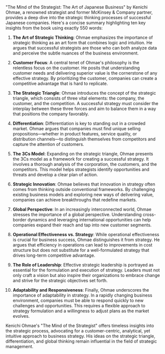 "The Mind of the Strategist: The Art of Japanese Business" by Kenichi Ohmae, a renowned strategist and former McKinsey & Company partner, provides a deep dive into the strategic thinking processes of successful Japanese companies. Here's a concise summary highlighting ten key insights from the book using exactly 550 words:

1. **The Art of Strategic Thinking**: Ohmae emphasizes the importance of strategic thinking as an art form that combines logic and intuition. He argues that successful strategists are those who can both analyze data and perceive the subtle nuances of the business environment.

2. **Customer Focus**: A central tenet of Ohmae's philosophy is the relentless focus on the customer. He posits that understanding customer needs and delivering superior value is the cornerstone of any effective strategy. By prioritizing the customer, companies can create a competitive advantage that is hard to replicate.

3. **The Strategic Triangle**: Ohmae introduces the concept of the strategic triangle, which consists of three vital elements: the company, the customer, and the competition. A successful strategy must consider the interplay between these three forces and aim to balance them in a way that positions the company favorably.

4. **Differentiation**: Differentiation is key to standing out in a crowded market. Ohmae argues that companies must find unique selling propositions—whether in product features, service quality, or distribution channels—to distinguish themselves from competitors and capture the attention of customers.

5. **The 3Cs Model**: Expanding on the strategic triangle, Ohmae presents the 3Cs model as a framework for creating a successful strategy. It involves a thorough analysis of the corporation, the customers, and the competitors. This model helps strategists identify opportunities and threats and develop a clear plan of action.

6. **Strategic Innovation**: Ohmae believes that innovation in strategy often comes from thinking outside conventional frameworks. By challenging existing business models and exploring new ways of delivering value, companies can achieve breakthroughs that redefine markets.

7. **Global Perspective**: In an increasingly interconnected world, Ohmae stresses the importance of a global perspective. Understanding cross-border dynamics and leveraging international opportunities can help companies expand their reach and tap into new customer segments.

8. **Operational Effectiveness vs. Strategy**: While operational effectiveness is crucial for business success, Ohmae distinguishes it from strategy. He argues that efficiency in operations can lead to improvements in cost structure but does not substitute for a well-formulated strategy that drives long-term competitive advantage.

9. **The Role of Leadership**: Effective strategic leadership is portrayed as essential for the formulation and execution of strategy. Leaders must not only craft a vision but also inspire their organizations to embrace change and strive for the strategic objectives set forth.

10. **Adaptability and Responsiveness**: Finally, Ohmae underscores the importance of adaptability in strategy. In a rapidly changing business environment, companies must be able to respond quickly to new challenges and opportunities. This requires a flexible approach to strategy formulation and a willingness to adjust plans as the market evolves.

Kenichi Ohmae's "The Mind of the Strategist" offers timeless insights into the strategic process, advocating for a customer-centric, analytical, yet intuitive approach to business strategy. His ideas on the strategic triangle, differentiation, and global thinking remain influential in the field of strategic management.